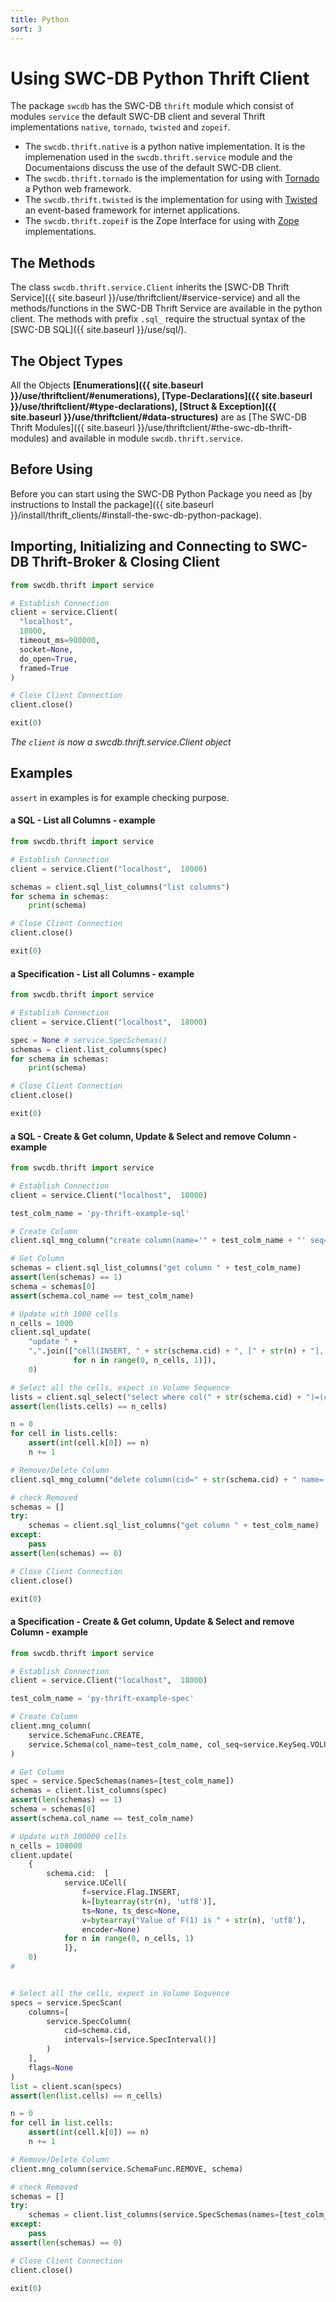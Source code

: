 ```yaml
---
title: Python
sort: 3
---
```



# Using SWC-DB Python Thrift Client
The package `swcdb` has the SWC-DB ```thrift``` module which consist of modules ```service``` the default SWC-DB client and several Thrift implementations ```native```,  ```tornado```, ```twisted``` and ```zopeif```.
* The ```swcdb.thrift.native``` is a python native implementation. It is the implemenation used in the ```swcdb.thrift.service``` module and the Documentaions discuss the use of the default SWC-DB client.
* The ```swcdb.thrift.tornado``` is the implementation for using with [Tornado](https://pypi.org/project/tornado/) a Python web framework.
* The ```swcdb.thrift.twisted``` is the implementation for using with [Twisted](https://pypi.org/project/twisted/) an event-based framework for internet applications.
* The ```swcdb.thrift.zopeif``` is the Zope Interface for using with [Zope](https://pypi.org/project/zope/) implementations.



## The Methods
The class `swcdb.thrift.service.Client` inherits the [SWC-DB Thrift Service]({{ site.baseurl }}/use/thriftclient/#service-service) and all the methods/functions in the SWC-DB Thrift Service are available in the python client. The methods with prefix ```.sql_``` require the structual syntax of the [SWC-DB SQL]({{ site.baseurl }}/use/sql/).



## The Object Types
All the Objects **[Enumerations]({{ site.baseurl }}/use/thriftclient/#enumerations), [Type-Declarations]({{ site.baseurl }}/use/thriftclient/#type-declarations), [Struct & Exception]({{ site.baseurl }}/use/thriftclient/#data-structures)** are as [The SWC-DB Thrift Modules]({{ site.baseurl }}/use/thriftclient/#the-swc-db-thrift-modules) and available in module `swcdb.thrift.service`.



## Before Using
Before you can start using the SWC-DB Python Package you need as [by instructions to Install the package]({{ site.baseurl }}/install/thrift_clients/#install-the-swc-db-python-package).



## Importing, Initializing and Connecting to SWC-DB Thrift-Broker & Closing Client
```python
from swcdb.thrift import service

# Establish Connection
client = service.Client(
  "localhost",
  18000,
  timeout_ms=900000,
  socket=None,
  do_open=True,
  framed=True
)

# Close Client Connection
client.close()

exit(0)
```
_The `client` is now a swcdb.thrift.service.Client object_




## Examples
```assert``` in examples is for example checking purpose.



#### a SQL - List all Columns - example

```python
from swcdb.thrift import service

# Establish Connection
client = service.Client("localhost",  18000)

schemas = client.sql_list_columns("list columns")
for schema in schemas:
    print(schema)

# Close Client Connection
client.close()

exit(0)
```



#### a Specification - List all Columns - example

```python
from swcdb.thrift import service

# Establish Connection
client = service.Client("localhost",  18000)

spec = None # service.SpecSchemas()
schemas = client.list_columns(spec)
for schema in schemas:
    print(schema)

# Close Client Connection
client.close()

exit(0)
```



#### a SQL - Create & Get column, Update & Select and remove Column - example

```python
from swcdb.thrift import service

# Establish Connection
client = service.Client("localhost",  18000)

test_colm_name = 'py-thrift-example-sql'

# Create Column
client.sql_mng_column("create column(name='" + test_colm_name + "' seq=VOLUME)")

# Get Column
schemas = client.sql_list_columns("get column " + test_colm_name)
assert(len(schemas) == 1)
schema = schemas[0]
assert(schema.col_name == test_colm_name)

# Update with 1000 cells
n_cells = 1000
client.sql_update(
    "update " +
    ",".join(["cell(INSERT, " + str(schema.cid) + ", [" + str(n) + "], '', 'Value of F(1) is " + str(n) + "')"
              for n in range(0, n_cells, 1)]),
    0)

# Select all the cells, expect in Volume Sequence
lists = client.sql_select("select where col(" + str(schema.cid) + ")=(cells=())")
assert(len(lists.cells) == n_cells)

n = 0
for cell in lists.cells:
    assert(int(cell.k[0]) == n)
    n += 1

# Remove/Delete Column
client.sql_mng_column("delete column(cid=" + str(schema.cid) + " name='" + schema.col_name + "')")

# check Removed
schemas = []
try:
    schemas = client.sql_list_columns("get column " + test_colm_name)
except:
    pass
assert(len(schemas) == 0)

# Close Client Connection
client.close()

exit(0)
```



#### a Specification - Create & Get column, Update & Select and remove Column - example

```python
from swcdb.thrift import service

# Establish Connection
client = service.Client("localhost",  18000)

test_colm_name = 'py-thrift-example-spec'

# Create Column
client.mng_column(
    service.SchemaFunc.CREATE,
    service.Schema(col_name=test_colm_name, col_seq=service.KeySeq.VOLUME)
)

# Get Column
spec = service.SpecSchemas(names=[test_colm_name])
schemas = client.list_columns(spec)
assert(len(schemas) == 1)
schema = schemas[0]
assert(schema.col_name == test_colm_name)

# Update with 100000 cells
n_cells = 100000
client.update(
    {
        schema.cid:  [
            service.UCell(
                f=service.Flag.INSERT,
                k=[bytearray(str(n), 'utf8')],
                ts=None, ts_desc=None,
                v=bytearray("Value of F(1) is " + str(n), 'utf8'),
                encoder=None)
            for n in range(0, n_cells, 1)
            ]},
    0)
#


# Select all the cells, expect in Volume Sequence
specs = service.SpecScan(
    columns=[
        service.SpecColumn(
            cid=schema.cid,
            intervals=[service.SpecInterval()]
        )
    ],
    flags=None
)
list = client.scan(specs)
assert(len(list.cells) == n_cells)

n = 0
for cell in list.cells:
    assert(int(cell.k[0]) == n)
    n += 1

# Remove/Delete Column
client.mng_column(service.SchemaFunc.REMOVE, schema)

# check Removed
schemas = []
try:
    schemas = client.list_columns(service.SpecSchemas(names=[test_colm_name]))
except:
    pass
assert(len(schemas) == 0)

# Close Client Connection
client.close()

exit(0)
```

